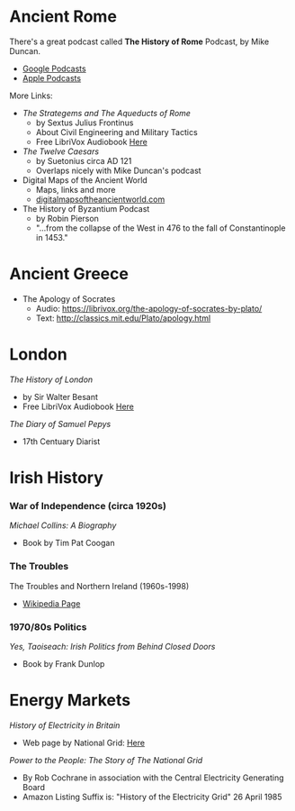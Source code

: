 # Ancient Rome
There's a great podcast called **The History of Rome** Podcast, by Mike Duncan. 
* [Google Podcasts](https://podcasts.google.com/feed/aHR0cHM6Ly9oaXN0b3J5b2Zyb21lLmxpYnN5bi5jb20vcnNz)
* [Apple Podcasts](https://podcasts.apple.com/us/podcast/the-history-of-rome/id261654474)

More Links:
* *The Strategems and The Aqueducts of Rome*
    * by Sextus Julius Frontinus
    * About Civil Engineering and Military Tactics
    * Free LibriVox Audiobook [Here](https://librivox.org/stratagems-and-aqueducts-by-frontinus/)
* *The Twelve Caesars*
    * by Suetonius circa AD 121
    * Overlaps nicely with Mike Duncan's podcast
* Digital Maps of the Ancient World
    * Maps, links and more
    * [digitalmapsoftheancientworld.com](https://digitalmapsoftheancientworld.com/)
* The History of Byzantium Podcast
    * by Robin Pierson
    * "...from the collapse of the West in 476 to the fall of Constantinople in 1453." 

# Ancient Greece
* The Apology of Socrates 
    * Audio: https://librivox.org/the-apology-of-socrates-by-plato/
    * Text: http://classics.mit.edu/Plato/apology.html

# London
*The History of London*
* by Sir Walter Besant
* Free LibriVox Audiobook [Here](https://librivox.org/the-history-of-london-by-walter-besant/)

*The Diary of Samuel Pepys*
* 17th Centuary Diarist

# Irish History
### War of Independence (circa 1920s)
*Michael Collins: A Biography*
* Book by Tim Pat Coogan

### The Troubles
The Troubles and Northern Ireland (1960s-1998)
* [Wikipedia Page](https://en.wikipedia.org/wiki/The_Troubles)

### 1970/80s Politics
*Yes, Taoiseach: Irish Politics from Behind Closed Doors*
* Book by Frank Dunlop

# Energy Markets
*History of Electricity in Britain*
* Web page by National Grid: [Here](https://www.nationalgrid.com/about-us/what-we-do/our-history/history-electricity-britain)

*Power to the People: The Story of The National Grid*
* By Rob Cochrane in association with the Central Electricity Generating Board
* Amazon Listing Suffix is: "History of the Electricity Grid" 26 April 1985
